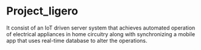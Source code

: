 # Project_ligero
It consist of an IoT driven server system that achieves automated operation of electrical appliances in home circuitry along with synchronizing a mobile app that uses real-time database to alter the operations.
